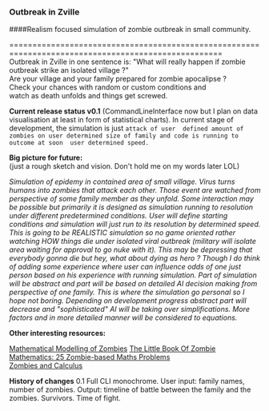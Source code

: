 ### Outbreak in Zville

####Realism focused simulation of zombie outbreak in small community.       

====================================================================================================  
Outbreak in Zville in one sentence is: "What will really happen if zombie outbreak strike an isolated 
 village ?"  
Are your village and your family prepared for zombie apocalipse ?   
Check your chances with random or custom conditions and  
watch as death unfolds and things get screwed. 

**Current release status v0.1**
(CommandLineInterface now but I plan on data visualisation at least in form of 
 statistical charts). In current stage of development, the simulation is just `attack of user 
 defined amount of zombies on user determined size of family and code is running to outcome at soon 
 user determined speed. `

**Big picture for future:**  
(just a rough sketch and vision. Don't hold me on my words later LOL) 

_Simulation of epidemy in contained area of small village. Virus turns humans into zombies that 
attack each other. 
Those event are watched from perspective of some family member as they unfold. 
Some interaction may be possible but primarily it is designed as simulation running to resolution 
under different predetermined conditions. User will define starting conditions and simulation will 
just run to its resolution by determined speed. This is going to be REALISTIC simulation so no game 
oriented rather watching HOW things die under isolated viral outbreak (military will isolate area 
waiting for approval to go nuke with it). This may be depressing that everybody gonna die but hey, 
what about dying as hero ? Though I do think of adding some experience where user can influence odds 
of one just person based on his experience with running simulation. 
Part of simulation will be abstract and part will be based on 
detailed AI decision making from perspective of one family. This 
is where the simulation go personal so I hope not boring. 
Depending on development progress abstract part will decrease and
"sophisticated" AI will be taking over simplifications. More 
factors and in more detailed manner will be considered to 
equations._

**Other interesting resources:**

[Mathematical Modelling of Zombies](https://www.amazon.co.uk/Mathematical-Modelling-Zombies-Robert-Smith/dp/0776622102) 
[The Little Book Of Zombie Mathematics: 25 Zombie-based Maths Problems](https://www.amazon.com/Little-Book-Zombie-Mathematics-Zombie-based/dp/1909832219)  
[Zombies and Calculus](https://www.amazon.com/Zombies-Calculus-Colin-Adams/dp/0691173206)

**History of changes** 
0.1     Full CLI monochrome. 
        User input: family names, number of zombies. Output: timeline of battle
        between the family and the zombies. Survivors. Time of fight.